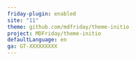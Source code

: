 ```yaml
---
friday-plugin: enabled
site: "11"
theme: github.com/mdfriday/theme-initio
project: MDFriday/theme-initio
defaultLanguage: en
ga: GT-XXXXXXXXX
---
```


